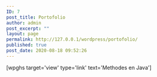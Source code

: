```yaml
---
ID: 7
post_title: Portofolio
author: admin
post_excerpt: ""
layout: page
permalink: http://127.0.0.1/wordpress/portofolio/
published: true
post_date: 2020-08-18 09:52:26
---
```

<!-- wp:columns -->
<div class="wp-block-columns"><!-- wp:column -->
<div class="wp-block-column"><!-- wp:shortcode -->
[wpghs target='view' type='link' text='Methodes en Java']
<!-- /wp:shortcode --></div>
<!-- /wp:column -->

<!-- wp:column -->
<div class="wp-block-column"></div>
<!-- /wp:column -->

<!-- wp:column -->
<div class="wp-block-column"></div>
<!-- /wp:column --></div>
<!-- /wp:columns -->

<!-- wp:paragraph -->
<p></p>
<!-- /wp:paragraph -->
